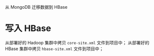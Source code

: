 
从 MongoDB 迁移数据到 HBase

# 写入 HBase

从部署好的 Hadoop 集群中拷贝 `core-site.xml` 文件到项目中；
从部署好的 HBase 集群中拷贝 `hbase-site.xml` 文件到项目中；
<!--stackedit_data:
eyJoaXN0b3J5IjpbMTczODcwNzcwNV19
-->